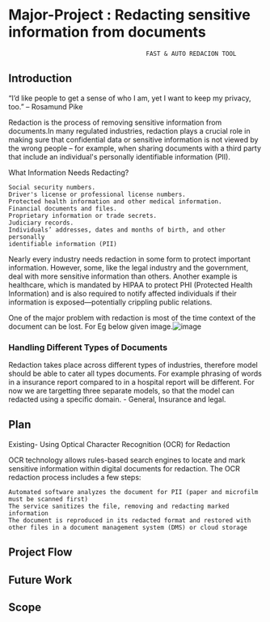# Major-Project : Redacting sensitive information from documents
                                          FAST & AUTO REDACION TOOL
## Introduction
“I’d like people to get a sense of who I am, yet I want to keep my privacy, too.” – Rosamund Pike

Redaction is the process of removing sensitive information from documents.In many regulated industries, redaction plays a crucial role in making sure that confidential data or sensitive information is not viewed by the wrong people – for example, when sharing documents with a third party that include an individual's personally identifiable information (PII). 

What Information Needs Redacting?

    Social security numbers.
    Driver's license or professional license numbers.
    Protected health information and other medical information.
    Financial documents and files.
    Proprietary information or trade secrets.
    Judiciary records.
    Individuals’ addresses, dates and months of birth, and other personally        
    identifiable information (PII)

Nearly every industry needs redaction in some form to protect important information. However, some, like the legal industry and the government, deal with more sensitive information than others.
Another example is healthcare, which is mandated by HIPAA to protect PHI (Protected Health Information) and is also required to notify affected individuals if their information is exposed—potentially crippling public relations.

One of the major problem with redaction is most of the time context of the document can be lost. For Eg below given image.![image](https://user-images.githubusercontent.com/39613338/109378549-74668e00-78f9-11eb-8ca3-f28f154a51fe.png)

### Handling Different Types of Documents
Redaction takes place across different types of industries, therefore model should be able to cater all types documents. For example phrasing of words in a insurance report compared to in a hospital report will be different. For now we are targetting three separate models, so that the model can redacted using a specific domain. - General, Insurance and legal.


## Plan 
Existing-
Using Optical Character Recognition (OCR) for Redaction

OCR technology allows rules-based search engines to locate and mark sensitive information within digital documents for redaction. The OCR redaction process includes a few steps:

    Automated software analyzes the document for PII (paper and microfilm must be scanned first)
    The service sanitizes the file, removing and redacting marked information
    The document is reproduced in its redacted format and restored with other files in a document management system (DMS) or cloud storage


## Project Flow 

## Future Work

## Scope
 
